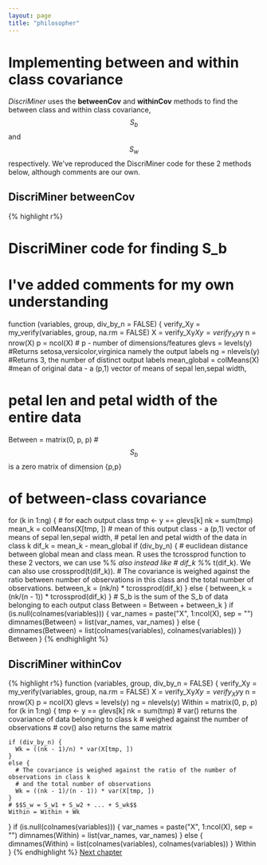 ```yaml
---
layout: page
title: "philosopher"
---
```


# Implementing between and within class covariance

_DiscriMiner_ uses the __betweenCov__ and __withinCov__ methods to find the between class and within class covariance, $$S_b$$ and $$S_w$$ respectively. We've reproduced the DiscriMiner code for these 2 methods below, although comments are our own. 

## DiscriMiner betweenCov
{% highlight r%}
# DiscriMiner code for finding S_b
# I've added comments for my own understanding
function (variables, group, div_by_n = FALSE) 
{
  verify_Xy = my_verify(variables, group, na.rm = FALSE)
  X = verify_Xy$X
  y = verify_Xy$y
  n = nrow(X)
  p = ncol(X) # p - number of dimensions/features
  glevs = levels(y) #Returns setosa,versicolor,virginica namely the output labels
  ng = nlevels(y) #Returns 3, the number of distinct output labels
  mean_global = colMeans(X) #mean of original data - a (p,1) vector of means of sepal len,sepal width,
  # petal len and petal width of the entire data
  Between = matrix(0, p, p) # $$S_b$$ is a zero matrix of dimension {p,p}
  # of between-class covariance
  for (k in 1:ng) { # for each output class
    tmp <- y == glevs[k]
    nk = sum(tmp)
    mean_k = colMeans(X[tmp, ]) # mean of this output class - a (p,1) vector of means of sepal len,sepal width,
    # petal len and petal width of the data in class k
    dif_k = mean_k - mean_global
    if (div_by_n) {
      # euclidean distance between global mean and class mean. R uses the tcrossprod function to these 2 vectors, we can use %*% also instead like
      # dif_k %*% t(dif_k). We can also use crossprod(t(dif_k)).
      # The covariance is weighed against the ratio between number of observations in this class and the total number of observations.
      between_k = (nk/n) * tcrossprod(dif_k)
    }
    else {
      between_k = (nk/(n - 1)) * tcrossprod(dif_k)
    }
    # S_b is the sum of the S_b of data belonging to each output class
    Between = Between + between_k
  }
  if (is.null(colnames(variables))) {
    var_names = paste("X", 1:ncol(X), sep = "")
    dimnames(Between) = list(var_names, var_names)
  }
  else {
    dimnames(Between) = list(colnames(variables), colnames(variables))
  }
  Between
}
{% endhighlight %}

## DiscriMiner withinCov
{% highlight r%}
function (variables, group, div_by_n = FALSE) 
{
  verify_Xy = my_verify(variables, group, na.rm = FALSE)
  X = verify_Xy$X
  y = verify_Xy$y
  n = nrow(X)
  p = ncol(X)
  glevs = levels(y)
  ng = nlevels(y)
  Within = matrix(0, p, p)
  for (k in 1:ng) {
    tmp <- y == glevs[k]
    nk = sum(tmp)
    # var() returns the covariance of data belonging to class k
    # weighed against the number of observations
    # cov() also returns the same matrix

    if (div_by_n) {
      Wk = ((nk - 1)/n) * var(X[tmp, ])
    }
    else {
      # The covariance is weighed against the ratio of the number of observations in class k
      # and the total number of observations
      Wk = ((nk - 1)/(n - 1)) * var(X[tmp, ])
    }
    # $$S_w = S_w1 + S_w2 + ... + S_wk$$
    Within = Within + Wk
  }
  if (is.null(colnames(variables))) {
    var_names = paste("X", 1:ncol(X), sep = "")
    dimnames(Within) = list(var_names, var_names)
  }
  else {
    dimnames(Within) = list(colnames(variables), colnames(variables))
  }
  Within
}
{% endhighlight %}
<a class="continue" href="chapter7.html">Next chapter</a>

